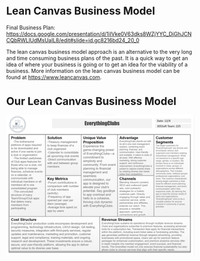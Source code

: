# Lean Canvas Business Model

Final Business Plan: https://docs.google.com/presentation/d/1iIVke0V63dks8WZjYYC_DiGhJCNCQbRWLlUdMsUaIL8/edit#slide=id.gc8216bd24_20_0


The lean canvas business model approach is an alternative to the very long and time consuming business
plans of the past. It is a quick way to get an idea of where your business is going or to get an idea
for the viability of a business. More information on the lean canvas business model can be found at https://www.leancanvas.com.

# Our Lean Canvas Business Model

![Lean Canvas Business Model](https://github.com/BrandtOgden/CSC305Team225/blob/main/src/LeanCanvasFINAL.2.png)
                              
